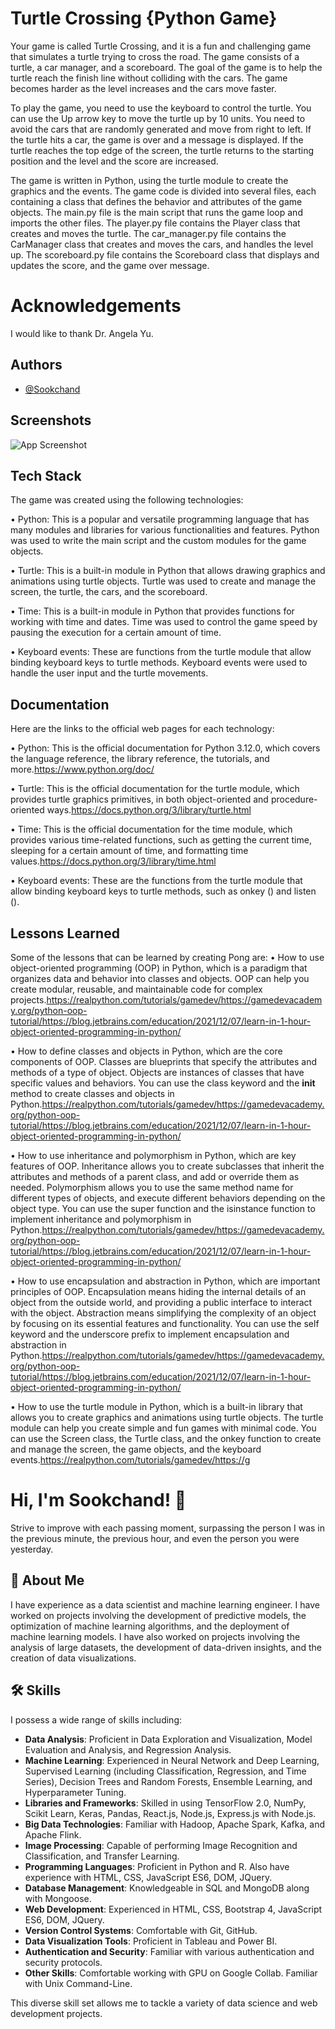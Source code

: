 
#  Turtle Crossing {Python Game}
Your game is called Turtle Crossing, and it is a fun and challenging game that simulates a turtle trying to cross the road. The game consists of a turtle, a car manager, and a scoreboard. The goal of the game is to help the turtle reach the finish line without colliding with the cars. The game becomes harder as the level increases and the cars move faster.

To play the game, you need to use the keyboard to control the turtle. You can use the Up arrow key to move the turtle up by 10 units. You need to avoid the cars that are randomly generated and move from right to left. If the turtle hits a car, the game is over and a message is displayed. If the turtle reaches the top edge of the screen, the turtle returns to the starting position and the level and the score are increased.

The game is written in Python, using the turtle module to create the graphics and the events. The game code is divided into several files, each containing a class that defines the behavior and attributes of the game objects. The main.py file is the main script that runs the game loop and imports the other files. The player.py file contains the Player class that creates and moves the turtle. The car_manager.py file contains the CarManager class that creates and moves the cars, and handles the level up. The scoreboard.py file contains the Scoreboard class that displays and updates the score, and the game over message.
#  Acknowledgements
I would like to thank Dr. Angela Yu.
## Authors

- [@Sookchand](https://github.com/Sookchand)


## Screenshots

![App Screenshot](https://via.placeholder.com/468x300?text=App+Screenshot+Here)


## Tech Stack
The game was created using the following technologies:

•  Python: This is a popular and versatile programming language that has many modules and libraries for various functionalities and features. Python was used to write the main script and the custom modules for the game objects.

•  Turtle: This is a built-in module in Python that allows drawing graphics and animations using turtle objects. Turtle was used to create and manage the screen, the turtle, the cars, and the scoreboard.

•  Time: This is a built-in module in Python that provides functions for working with time and dates. Time was used to control the game speed by pausing the execution for a certain amount of time.

•  Keyboard events: These are functions from the turtle module that allow binding keyboard keys to turtle methods. Keyboard events were used to handle the user input and the turtle movements.




## Documentation
Here are the links to the official web pages for each technology:

•  Python: This is the official documentation for Python 3.12.0, which covers the language reference, the library reference, the tutorials, and more.https://www.python.org/doc/

•  Turtle: This is the official documentation for the turtle module, which provides turtle graphics primitives, in both object-oriented and procedure-oriented ways.https://docs.python.org/3/library/turtle.html

•  Time: This is the official documentation for the time module, which provides various time-related functions, such as getting the current time, sleeping for a certain amount of time, and formatting time values.https://docs.python.org/3/library/time.html

•  Keyboard events: These are the functions from the turtle module that allow binding keyboard keys to turtle methods, such as onkey () and listen ().
## Lessons Learned
Some of the lessons that can be learned by creating Pong are:
•  How to use object-oriented programming (OOP) in Python, which is a paradigm that organizes data and behavior into classes and objects. OOP can help you create modular, reusable, and maintainable code for complex projects.https://realpython.com/tutorials/gamedev/https://gamedevacademy.org/python-oop-tutorial/https://blog.jetbrains.com/education/2021/12/07/learn-in-1-hour-object-oriented-programming-in-python/

•  How to define classes and objects in Python, which are the core components of OOP. Classes are blueprints that specify the attributes and methods of a type of object. Objects are instances of classes that have specific values and behaviors. You can use the class keyword and the __init__ method to create classes and objects in Python.https://realpython.com/tutorials/gamedev/https://gamedevacademy.org/python-oop-tutorial/https://blog.jetbrains.com/education/2021/12/07/learn-in-1-hour-object-oriented-programming-in-python/

•  How to use inheritance and polymorphism in Python, which are key features of OOP. Inheritance allows you to create subclasses that inherit the attributes and methods of a parent class, and add or override them as needed. Polymorphism allows you to use the same method name for different types of objects, and execute different behaviors depending on the object type. You can use the super function and the isinstance function to implement inheritance and polymorphism in Python.https://realpython.com/tutorials/gamedev/https://gamedevacademy.org/python-oop-tutorial/https://blog.jetbrains.com/education/2021/12/07/learn-in-1-hour-object-oriented-programming-in-python/

•  How to use encapsulation and abstraction in Python, which are important principles of OOP. Encapsulation means hiding the internal details of an object from the outside world, and providing a public interface to interact with the object. Abstraction means simplifying the complexity of an object by focusing on its essential features and functionality. You can use the self keyword and the underscore prefix to implement encapsulation and abstraction in Python.https://realpython.com/tutorials/gamedev/https://gamedevacademy.org/python-oop-tutorial/https://blog.jetbrains.com/education/2021/12/07/learn-in-1-hour-object-oriented-programming-in-python/

•  How to use the turtle module in Python, which is a built-in library that allows you to create graphics and animations using turtle objects. The turtle module can help you create simple and fun games with minimal code. You can use the Screen class, the Turtle class, and the onkey function to create and manage the screen, the game objects, and the keyboard events.https://realpython.com/tutorials/gamedev/https://g
# Hi, I'm Sookchand! 👋

Strive to improve with each passing moment, surpassing the person I was in the previous minute, the previous hour, and even the person you were yesterday.
## 🚀 About Me
I have experience as a data scientist and machine learning engineer. I have worked on projects involving the development of predictive models, the optimization of machine learning algorithms, and the deployment of machine learning models. I have also worked on projects involving the analysis of large datasets, the development of data-driven insights, and the creation of data visualizations.
## 🛠 Skills
I possess a wide range of skills including:

- **Data Analysis**: Proficient in Data Exploration and Visualization, Model Evaluation and Analysis, and Regression Analysis.
- **Machine Learning**: Experienced in Neural Network and Deep Learning, Supervised Learning (including Classification, Regression, and Time Series), Decision Trees and Random Forests, Ensemble Learning, and Hyperparameter Tuning.
- **Libraries and Frameworks**: Skilled in using TensorFlow 2.0, NumPy, Scikit Learn, Keras, Pandas, React.js, Node.js, Express.js with Node.js.
- **Big Data Technologies**: Familiar with Hadoop, Apache Spark, Kafka, and Apache Flink.
- **Image Processing**: Capable of performing Image Recognition and Classification, and Transfer Learning.
- **Programming Languages**: Proficient in Python and R. Also have experience with HTML, CSS, JavaScript ES6, DOM, JQuery.
- **Database Management**: Knowledgeable in SQL and MongoDB along with Mongoose.
- **Web Development**: Experienced in HTML, CSS, Bootstrap 4, JavaScript ES6, DOM, JQuery.
- **Version Control Systems**: Comfortable with Git, GitHub.
- **Data Visualization Tools**: Proficient in Tableau and Power BI.
- **Authentication and Security**: Familiar with various authentication and security protocols.
- **Other Skills**: Comfortable working with GPU on Google Collab. Familiar with Unix Command-Line.

This diverse skill set allows me to tackle a variety of data science and web development projects.